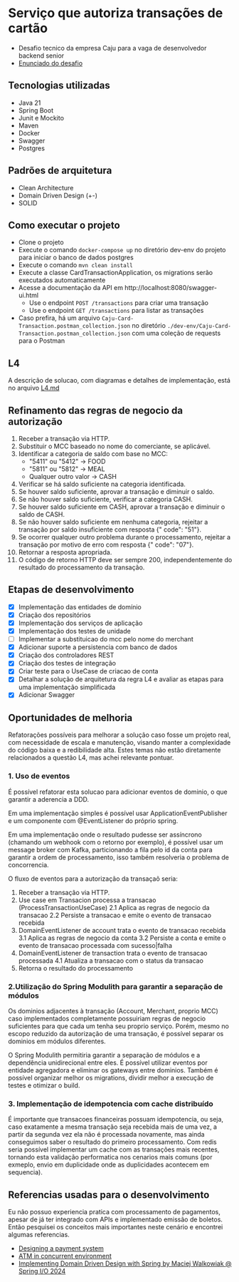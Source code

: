# Serviço que autoriza transações de cartão

- Desafio tecnico da empresa Caju para a vaga de desenvolvedor backend senior
- [Enunciado do desafio](docs/desafio.txt)

## Tecnologias utilizadas

- Java 21
- Spring Boot
- Junit e Mockito
- Maven
- Docker
- Swagger
- Postgres

## Padrões de arquitetura

- Clean Architecture
- Domain Driven Design (+-)
- SOLID

## Como executar o projeto

- Clone o projeto
- Execute o comando `docker-compose up` no diretório dev-env do projeto para iniciar o banco de dados postgres
- Execute o comando `mvn clean install`
- Execute a classe CardTransactionApplication, os migrations serão executados automaticamente
- Acesse a documentação da API em http://localhost:8080/swagger-ui.html
    - Use o endpoint `POST /transactions` para criar uma transação
    - Use o endpoint `GET /transactions` para listar as transações
- Caso prefira, há um arquivo `Caju-Card-Transaction.postman_collection.json` no
  diretório `./dev-env/Caju-Card-Transaction.postman_collection.json`
  com uma
  coleção de requests para o Postman

## L4

A descrição de solucao, com diagramas e detalhes de implementação, está no arquivo [L4.md](docs/L4/L4.md)

## Refinamento das regras de negocio da autorização

1. Receber a transação via HTTP.
2. Substituir o MCC baseado no nome do comerciante, se aplicável.
3. Identificar a categoria de saldo com base no MCC:
    - "5411" ou "5412" -> FOOD
    - "5811" ou "5812" -> MEAL
    - Qualquer outro valor -> CASH
4. Verificar se há saldo suficiente na categoria identificada.
5. Se houver saldo suficiente, aprovar a transação e diminuir o saldo.
6. Se não houver saldo suficiente, verificar a categoria CASH.
7. Se houver saldo suficiente em CASH, aprovar a transação e diminuir o saldo de CASH.
8. Se não houver saldo suficiente em nenhuma categoria, rejeitar a transação por saldo insuficiente com resposta {"
   code": "51"}.
9. Se ocorrer qualquer outro problema durante o processamento, rejeitar a transação por motivo de erro com resposta {"
   code": "07"}.
11. Retornar a resposta apropriada.
12. O código de retorno HTTP deve ser sempre 200, independentemente do resultado do processamento da transação.

## Etapas de desenvolvimento

- [x] Implementação das entidades de domínio
- [x] Criação dos repositórios
- [x] Implementação dos serviços de aplicação
- [x] Implementação dos testes de unidade
- [ ] Implementar a substituicao do mcc pelo nome do merchant
- [x] Adicionar suporte a persistencia com banco de dados
- [x] Criação dos controladores REST
- [x] Criação dos testes de integração
- [x] Criar teste para o UseCase de criacao de conta
- [x] Detalhar a solução de arquitetura da regra L4 e avaliar as etapas para uma implementação simplificada
- [x] Adicionar Swagger

## Oportunidades de melhoria

Refatorações possíveis para melhorar a solução caso fosse um projeto real, com necessidade de escala e manutenção,
visando manter a complexidade do código baixa e a redibilidade alta. Estes temas não estão diretamente relacionados a
questão L4, mas achei relevante pontuar.

### 1. Uso de eventos

É possível refatorar esta solucao para adicionar eventos de dominio, o que garantir a aderencia a DDD.

Em uma implementação simples é possível usar ApplicationEventPublisher e um componente com @EventListener do próprio
spring.

Em uma implementação onde o resultado pudesse ser assíncrono (chamando um webhook com o retorno por exemplo), é possível
usar um message broker com Kafka, particionando a fila pelo id da conta para garantir a ordem de processamento, isso
também resolveria o problema de concorrencia.

O fluxo de eventos para a autorização da transaçaõ seria:

1. Receber a transação via HTTP.
2. Use case em Transacion processa a transacao (ProcessTransactionUseCase)
   2.1 Aplica as regras de negocio da transacao
   2.2 Persiste a transacao e emite o evento de transacao recebida
3. DomainEventListener de account trata o evento de transacao recebida
   3.1 Aplica as regras de negocio da conta
   3.2 Persiste a conta e emite o evento de transacao processada com sucesso|falha
4. DomainEventListener de transaction trata o evento de transacao processada
   4.1 Atualiza a transacao com o status da transacao
5. Retorna o resultado do processamento

### 2.Utilização do Spring Modulith para garantir a separação de módulos

Os dominios adjacentes à transação (Account, Merchant, proprio MCC) caso implementados completamente possuiriam regras
de negocio suficientes para que cada
um tenha seu proprio serviço.
Porém, mesmo no escopo reduzido da autorização de uma transação, é possível separar os dominios em módulos diferentes.

O Spring Modulith permitiria garantir a separação de módulos e a dependência unidirecional entre eles.
É possível utilizar eventos por entidade agregadora e eliminar os gateways entre dominios.
Também é possível organizar melhor os migrations, dividir melhor a execução de testes e otimizar o build.

### 3. Implementação de idempotencia com cache distribuído

É importante que transacoes financeiras possuam idempotencia, ou seja, caso exatamente a mesma transação seja recebida
mais de uma vez, a partir da segunda vez ela não é processada novamente, mas ainda conseguimos saber o resultado do
primeiro processamento.
Com redis seria possível implementar um cache com as transações mais recentes, tornando esta validação performatica nos
cenarios mais comuns (por exmeplo, envio em duplicidade onde as duplicidades acontecem em sequencia).

## Referencias usadas para o desenvolvimento

Eu não possuo experiencia pratica com processamento de pagamentos, apesar de já ter integrado com APIs e implementado
emissão de boletos.
Então pesquisei os conceitos mais importantes neste cenário e encontrei algumas referencias.

- [Designing a payment system](https://newsletter.pragmaticengineer.com/p/designing-a-payment-system)
- [ATM in concurrent environment](https://stackoverflow.com/questions/12236897/how-does-atm-work-in-concurrent-environment)
- [Implementing Domain Driven Design with Spring by Maciej Walkowiak @ Spring I/O 2024](https://www.youtube.com/watch?v=VGhg6Tfxb60)
